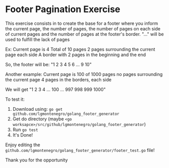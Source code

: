 # Footer Pagination Exercise

This exercise consists in to create the base for a footer where you inform the current page, the number of pages, the number of pages on each side of current pages and the number of pages at the footer's border.
"..." will be used to fulfill the lack of pages

Ex: 
Current page is 4
Total of 10 pages
2 pages surrounding the current page each side
A border with 2 pages in the beginning and the end

So, the footer will be:
"1 2 3 4 5 6 ... 9 10"

Another example:
Current page is 100 of 1000 pages
no pages surrounding the current page
4 pages in the borders, each side

We will get "1 2 3 4 ... 100 ... 997 998 999 1000"

To test it:
1. Download using: ```go get github.com/lgmontenegro/golang_footer_generator```
2. Get do directory (maybe ```<go worksapce>/src/github/lgmontenegro/golang_footer_generator```)
3. Run ```go test```
4. It's Done!

Enjoy editing the ```github.com/lgmontenegro/golang_footer_generator/footer_test.go``` file!

Thank you for the opportunity